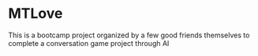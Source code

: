 # MTLove
This is a bootcamp project organized by a few good friends themselves to complete a conversation game project through AI
